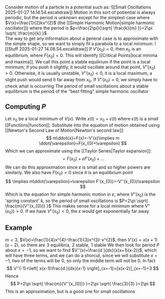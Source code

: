 Consider motion of a particle in a potential such as:
![[Small Oscillations 2025-01-27 14.14.54.excalidraw]]
Motion in this sort of potiential is always periodic, but the period is unknown except for the simplest case where $V(x)=\frac{1}{2}kx^{2}$ (the [[Simple Harmonic Motion|simple harmonic oscillator]]) where the period is $p=\frac{2\pi}{\sqrt{ \frac{k}{m} }}=2\pi \sqrt{ \frac{m}{k} }$  
The way to get any information about a general case is to approximate with the simple shape, so we want to simply fit a parabola to a local minimum:
![[Stuff 2025-01-27 14.08.54.excalidraw]]
If $V'(x_{0})=0$, then $x_{0}$ is an equilibrium, where $F(x_{0})=0$. This will identify [[Critical Points|local minima and maxima]]. We call this point a stable equilirium if the point is a local minimum; if you push it slightly, it would oscillate around that point, $V''(x_{0})>0$. Otherwise, it is usually unstable, $V''(x_{0})<0$, it is a local maximum, a slight push would send it far away from $x_{0}$. If $V''(x_{0})=0$, we simply have to check what is occurring
The period of small oscillations about a stable equilibrium is the period of the "best fitting" simple harmonic oscillator
## Computing $P$
Let $x_{0}$ be a local minimum of $V(x)$. Write $x(t)=x_{0}+\varepsilon(t)$ where $\varepsilon(t)$ is a small [[Functions|function]]. Substitute into the equation of motion obtained using [[Newton's Second Law of Motion|Newton's second law]]:
$$
m\ddot{x}=F(x)=-V'(x)\implies m \ddot{\varepsilon}=F(x_{0}+\varepsilon)
$$
Which we can approximate using the [[Taylor Series|Taylor expansion]]:
$$
=F(x_{0})+\varepsilon F'(x_{0})+\dots
$$
We can do this approximation since $\varepsilon$ is small and so higher powers are similarly. We also have $F(x_{0})=0$ since it is an equilibrium point
$$
\implies m\ddot{\varepsilon}=\varepsilon F'(x_{0})=-V''(x_{0})\varepsilon
$$
Which is the equation for simple harmonic motion in $\varepsilon$, where $V''(x_{0})$ is the 'spring constant' $k$, so the period of small oscillations is $P=2\pi \sqrt{ \frac{m}{V''(x_{0})} }$ This makes sense for a local minimum where $V''(x_{0}))>0$. If we have $V''(x_{0})<0$, the $\varepsilon$ would get exponentially far away

## Example
$m=3$, $V(x)=\frac{1}{4}x^{4}-\frac{1}{3}x^{3}-x^{2}$, then $V'(x)=x(x+1)(x-2)$, so there are $\hspace{0pt}3$ equilibria, $\hspace{0pt}2$ stable, $\hspace{0pt}1$ stable
We then look for period $P$ about $x=-1$, so we want to find $V''(x)=\frac{d }{dx}(x(x+1)(x-2))$, which will have three terms, and we can do a shorcut, since we will substitute $x=-1$, two of the terms will be $\hspace{0pt}0$, so only the middle term will not be $0$. In fact 
$$
V''(-1)=\left[ x(x-1)\frac{d }{dx}(x-1) \right]_{x=-1}=[x(x-2)]_{x=-1}=3
$$
Hence
$$
P=2\pi \sqrt{ \frac{m}{V''(x_{0})} }=2\pi \sqrt{ \frac{3}{3} }=2\pi
$$
This is an approximation, but is a good one for small oscillations

